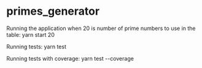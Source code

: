 # primes_generator

Running the application when 20 is number of prime numbers to use in the table:
  yarn start 20
  


Running tests:
  yarn test



Running tests with coverage:
  yarn test --coverage
